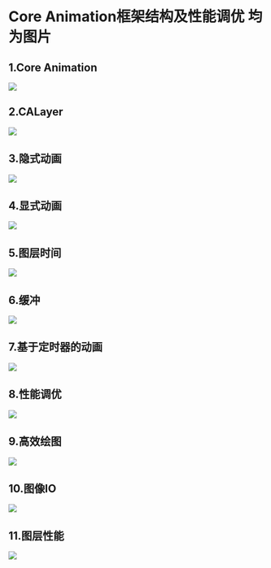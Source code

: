 # Core Animation框架结构及性能调优 均为图片

## 1.Core Animation

![](./1.png)
## 2.CALayer
![](./2.png)

## 3.隐式动画
![](./3.png)

## 4.显式动画
![](./4.png)

## 5.图层时间
![](./5.png)

## 6.缓冲
![](./6.png)

## 7.基于定时器的动画
![](./7.png)

## 8.性能调优
![](./8.png)

## 9.高效绘图
![](./9.png)

## 10.图像IO
![](./10.png)

## 11.图层性能
![](./11.png)


			



